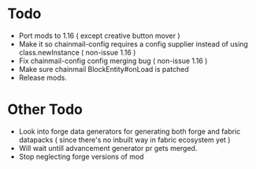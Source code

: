 # Todo
- Port mods to 1.16 ( except creative button mover )
- Make it so chainmail-config requires a config supplier instead of using class.newInstance ( non-issue 1.16 )
- Fix chainmail-config config merging bug ( non-issue 1.16 )
- Make sure chainmail BlockEntity#onLoad is patched
- Release mods.
# Other Todo
- Look into forge data generators for generating both forge and fabric datapacks ( since there's no inbuilt way in fabric ecosystem yet )
 - Will wait untill advancement generator pr gets merged.
- Stop neglecting forge versions of mod